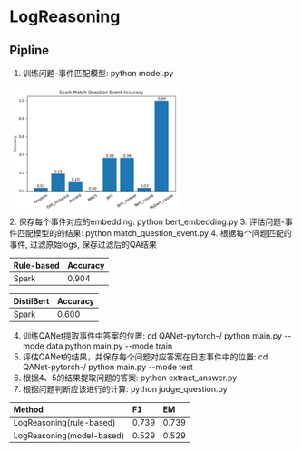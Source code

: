 # LogReasoning
## Pipline
1. 训练问题-事件匹配模型: python model.py 

<img src="results/Spark/spark_match_question_event_acc.png" width=300> \
2. 保存每个事件对应的embedding: python bert_embedding.py
3. 评估问题-事件匹配模型的的结果: python match_question_event.py
4. 根据每个问题匹配的事件, 过滤原始logs, 保存过滤后的QA结果 

| Rule-based      | Accuracy |
| :----------- | :----------- | 
| Spark      | 0.904 |

| DistilBert      | Accuracy |
| :----------- | :----------- |
| Spark      | 0.600 |


4. 训练QANet提取事件中答案的位置: cd QANet-pytorch-/ python main.py --mode data   python main.py --mode train
5. 评估QANet的结果，并保存每个问题对应答案在日志事件中的位置: cd QANet-pytorch-/ python main.py --mode test
6. 根据4、5的结果提取问题的答案: python extract_answer.py 
7. 根据问题判断应该进行的计算: python judge_question.py 


|    Method  | F1 | EM  |
| :----------- | :----------- | :----------- |
| LogReasoning(rule-based)       | 0.739 | 0.739 |
| LogReasoning(model-based)       | 0.529 | 0.529 |
